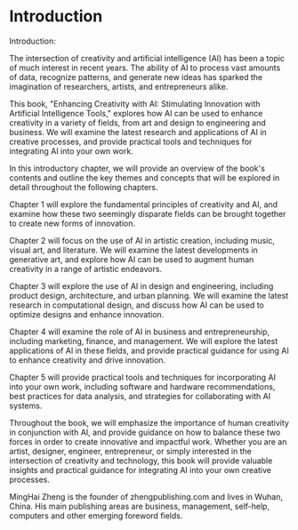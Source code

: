# Introduction

Introduction:

The intersection of creativity and artificial intelligence (AI) has been a topic of much interest in recent years. The ability of AI to process vast amounts of data, recognize patterns, and generate new ideas has sparked the imagination of researchers, artists, and entrepreneurs alike.

This book, "Enhancing Creativity with AI: Stimulating Innovation with Artificial Intelligence Tools," explores how AI can be used to enhance creativity in a variety of fields, from art and design to engineering and business. We will examine the latest research and applications of AI in creative processes, and provide practical tools and techniques for integrating AI into your own work.

In this introductory chapter, we will provide an overview of the book's contents and outline the key themes and concepts that will be explored in detail throughout the following chapters.

Chapter 1 will explore the fundamental principles of creativity and AI, and examine how these two seemingly disparate fields can be brought together to create new forms of innovation.

Chapter 2 will focus on the use of AI in artistic creation, including music, visual art, and literature. We will examine the latest developments in generative art, and explore how AI can be used to augment human creativity in a range of artistic endeavors.

Chapter 3 will explore the use of AI in design and engineering, including product design, architecture, and urban planning. We will examine the latest research in computational design, and discuss how AI can be used to optimize designs and enhance innovation.

Chapter 4 will examine the role of AI in business and entrepreneurship, including marketing, finance, and management. We will explore the latest applications of AI in these fields, and provide practical guidance for using AI to enhance creativity and drive innovation.

Chapter 5 will provide practical tools and techniques for incorporating AI into your own work, including software and hardware recommendations, best practices for data analysis, and strategies for collaborating with AI systems.

Throughout the book, we will emphasize the importance of human creativity in conjunction with AI, and provide guidance on how to balance these two forces in order to create innovative and impactful work. Whether you are an artist, designer, engineer, entrepreneur, or simply interested in the intersection of creativity and technology, this book will provide valuable insights and practical guidance for integrating AI into your own creative processes.


MingHai Zheng is the founder of zhengpublishing.com and lives in Wuhan, China. His main publishing areas are business, management, self-help, computers and other emerging foreword fields.
